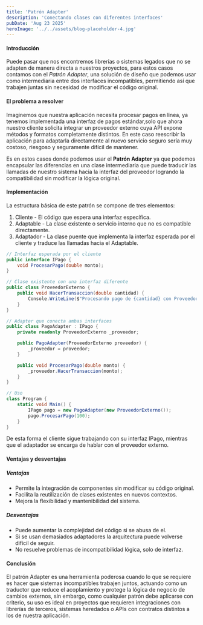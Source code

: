 ```yaml
---
title: 'Patrón Adapter'
description: 'Conectando clases con diferentes interfaces'
pubDate: 'Aug 23 2025'
heroImage: '../../assets/blog-placeholder-4.jpg'
---
```


#### Introducción
Puede pasar que nos encontremos librerías o sistemas legados que no se adapten de manera directa a nuestros proyectos, para estos casos contamos con el *Patrón Adapter*, una solución de diseño que podemos usar como intermediaria entre dos interfaces incompatibles, permitiendo así que trabajen juntas sin necesidad de modificar el código original.

#### El problema a resolver
Imaginemos que nuestra aplicación necesita procesar pagos en linea, ya tenemos implementada una interfaz de pagos estándar,solo que ahora nuestro cliente solicita integrar un proveedor externo cuya API expone métodos y formatos completamente distintos. En este caso reescribir la aplicación para adaptarla directamente al nuevo servicio seguro sería muy costoso, riesgoso y seguramente difícil de mantener.

Es en estos casos donde podemos usar el **Patrón Adapter** ya que podemos encapsular las diferencias en una clase intermediaria que puede traducir las llamadas de nuestro sistema hacia la interfaz del proveedor logrando la compatibilidad sin modificar la lógica original.

#### Implementación
La estructura básica de este patrón se compone de tres elementos:
1. Cliente - El código que espera una interfaz específica.
2. Adaptable - La clase existente o servicio interno que no es compatible directamente.
3. Adaptador - La clase puente que implementa la interfaz esperada por el cliente y traduce las llamadas hacia el Adaptable.
```csharp
// Interfaz esperada por el cliente
public interface IPago {
    void ProcesarPago(double monto);
}

// Clase existente con una interfaz diferente
public class ProveedorExterno {
    public void HacerTransaccion(double cantidad) {
        Console.WriteLine($"Procesando pago de {cantidad} con Proveedor Externo");
    }
}

// Adapter que conecta ambas interfaces
public class PagoAdapter : IPago {
    private readonly ProveedorExterno _proveedor;

    public PagoAdapter(ProveedorExterno proveedor) {
        _proveedor = proveedor;
    }

    public void ProcesarPago(double monto) {
        _proveedor.HacerTransaccion(monto);
    }
}

// Uso
class Program {
    static void Main() {
        IPago pago = new PagoAdapter(new ProveedorExterno());
        pago.ProcesarPago(100);
    }
}

```
De esta forma el cliente sigue trabajando con su interfaz IPago, mientras que el adaptador se encarga de hablar con el proveedor externo.

#### Ventajas y desventajas
##### Ventajas
- Permite la integración de componentes sin modificar su código original.
- Facilita la reutilización de clases existentes en nuevos contextos.
- Mejora la flexibilidad y mantenibilidad del sistema.

##### Desventajas
- Puede aumentar la complejidad del código si se abusa de el.
- Si se usan demasiados adaptadores la arquitectura puede volverse difícil de seguir.
- No resuelve problemas de incompatibilidad lógica, solo de interfaz.

#### Conclusión
El patrón Adapter es una herramienta poderosa cuando lo que se requiere es hacer que sistemas incompatibles trabajen juntos, actuando como un traductor que reduce el acoplamiento y protege la lógica de negocio de cambios externos, sin embargo, como cualquier patrón debe aplicarse con criterio, su uso es ideal en proyectos que requieren integraciones con librerías de terceros, sistemas heredados o APIs con contratos distintos a los de nuestra aplicación.
